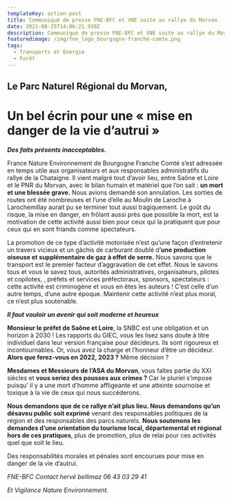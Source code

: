 ```yaml
---
templateKey: action-post
title: Communiqué de presse FNE-BFC et VNE suite au rallye du Morvan
date: 2021-08-25T14:06:21.930Z
description: Communiqué de presse FNE-BFC et VNE suite au rallye du Morvan
featuredimage: /img/fne_logo_bourgogne-franche-comte.png
tags:
  - Transports et Energie
  - Forêt
---
```

## Le Parc Naturel Régional du Morvan,

# Un bel écrin pour une « mise en danger de la vie d’autrui »

***Des faits présents inacceptables.***

France Nature Environnement de Bourgogne Franche Comté s’est adressée en temps utile aux organisateurs et aux responsables administratifs du rallye de la Chataigne. Il vient malgré tout d’avoir lieu, entre Saône et Loire et le PNR du Morvan, avec le bilan humain et matériel que l’on sait : **un mort et une
blessée grave.** Nous avions demandé son annulation. Les sorties de routes ont été nombreuses et l’une d’elle au Moulin de Laroche à Larochemillay aurait pu se terminer tout aussi tragiquement. Le goût du risque, la mise en danger, en frôlant aussi près que possible la mort, est la motivation de cette activité aussi bien pour ceux qui la pratiquent que pour ceux qui en sont friands comme spectateurs.

La promotion de ce type d’activité motorisée n’est qu’une façon d’entretenir un travers vicieux et
un gâchis de carburant doublé d’**une production oiseuse et supplémentaire de gaz à effet de serre.** Nous
savons que le transport est le premier facteur d’aggravation de cet effet. Nous le savons tous et vous le
savez tous, autorités administratives, organisateurs, pilotes et copilotes, , préfets et services préfectoraux,
sponsors, spectateurs : cette activité est criminogène et vous en êtes les auteurs ! C’est celle d’un autre
temps, d’une autre époque. Maintenir cette activité n’est plus moral, ce n’est plus soutenable.

***Il faut vouloir un avenir qui soit moderne et heureux***

**Monsieur le préfet de Saône et Loire**, la SNBC est une obligation et un horizon à 2030 ! Les rapports du GIEC, vous les lisez sans doute à titre individuel dans leur version française pour décideurs. Ils sont rigoureux et incontournables. Or, vous avez la charge et l’honneur d’être un décideur. **Alors que ferez-vous en 2022, 2023 ?** Même décision ? 

**Mesdames et Messieurs de l’ASA du Morvan**, vous faîtes partie du XXI siècles et **vous seriez des pousses aux crimes ?** Car le pluriel s’impose puisqu’ il y a une mort d’homme affligeante et une atteinte sournoise et toxique à la vie de ceux qui nous succèderons. 

**Nous demandons que de ce rallye n’ait plus lieu. Nous demandons qu’un désaveu public soit exprimé** venant des responsables politiques de la région et des responsables des parcs naturels. **Nous soutenons les demandes d’une orientation du tourisme local, départemental et régional hors de ces pratiques**, plus de promotion, plus de relai pour ces activités quel que soit le lieu.

Des responsabilités morales et pénales sont encourues pour mise en danger de la vie d’autrui.

*FNE-BFC Contact hervé bellimaz 06 43 03 29 41*


*Et
Vigilance Nature Environnement.*